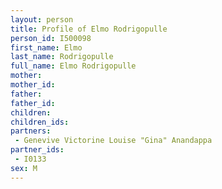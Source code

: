 ```yaml
---
layout: person
title: Profile of Elmo Rodrigopulle
person_id: I500098
first_name: Elmo
last_name: Rodrigopulle
full_name: Elmo Rodrigopulle
mother: 
mother_id: 
father: 
father_id: 
children:
children_ids:
partners:
 - Genevive Victorine Louise "Gina" Anandappa
partner_ids:
 - I0133
sex: M
---
```


